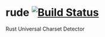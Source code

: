 # rude [![Build Status](https://travis-ci.org/elventear/rude.svg?branch=dev)](https://travis-ci.org/elventear/rude)
Rust Universal Charset Detector
